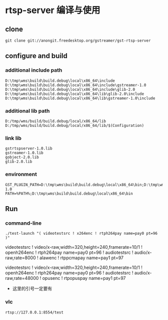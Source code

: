 # rtsp-server 编译与使用
## clone
```
git clone git://anongit.freedesktop.org/gstreamer/gst-rtsp-server
```
## configure and build
### additional include path
```
D:\tmp\wms\build\build.debug\local\x86_64\include
D:\tmp\wms\build\build.debug\local\x86_64\include\gstreamer-1.0
D:\tmp\wms\build\build.debug\local\x86_64\include\glib-2.0
D:\tmp\wms\build\build.debug\local\x86_64\lib\glib-2.0\include
D:\tmp\wms\build\build.debug\local\x86_64\lib\gstreamer-1.0\include
```

### additional lib path
```
D:/tmp/wms/build/build.debug/local/x86_64/lib
D:/tmp/wms/build/build.debug/local/x86_64/lib/$(Configuration)
```

### link lib
```
gstrtspserver-1.0.lib
gstreamer-1.0.lib
gobject-2.0.lib
glib-2.0.lib
```

### environment
```
GST_PLUGIN_PATH=D:\tmp\wms\build\build.debug\local\x86_64\bin;D:\tmp\wms\build\build.debug\local\x86_64\lib\gstreamer-1.0
PATH=%PATH%;D:\tmp\wms\build\build.debug\local\x86_64\bin
```

## Run
### command-line
```
./test-launch "( videotestsrc ! x264enc ! rtph264pay name=pay0 pt=96 )"
```

videotestsrc ! video/x-raw,width=320,height=240,framerate=10/1 ! openh264enc ! rtph264pay name=pay0 pt=96 ! audiotestsrc ! audio/x-raw,rate=8000 ! alawenc ! rtppcmapay name=pay1 pt=97

videotestsrc ! video/x-raw,width=320,height=240,framerate=10/1 ! openh264enc ! rtph264pay name=pay0 pt=96 ! audiotestsrc ! audio/x-raw,rate=48000 ! opusenc ! rtpopuspay name=pay1 pt=97

- 这里的引号一定要有
### vlc
```
rtsp://127.0.0.1:8554/test
```